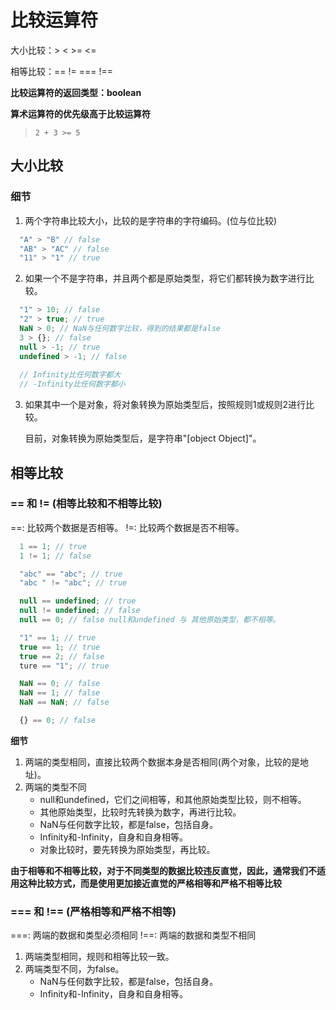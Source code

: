 # 比较运算符

大小比较：> < >= <=

相等比较：== != === !==

**比较运算符的返回类型：boolean**

**算术运算符的优先级高于比较运算符**
> ``` 2 + 3 >= 5 ```

## 大小比较

### 细节

1. 两个字符串比较大小，比较的是字符串的字符编码。(位与位比较)
```js
  "A" > "B" // false
  "AB" > "AC" // false
  "11" > "1" // true
```

2. 如果一个不是字符串，并且两个都是原始类型，将它们都转换为数字进行比较。
```js
  "1" > 10; // false
  "2" > true; // true
  NaN > 0; // NaN与任何数字比较，得到的结果都是false
  3 > {}; // false
  null > -1; // true
  undefined > -1; // false
  
  // Infinity比任何数字都大
  // -Infinity比任何数字都小
```

3. 如果其中一个是对象，将对象转换为原始类型后，按照规则1或规则2进行比较。

    目前，对象转换为原始类型后，是字符串"[object Object]"。


## 相等比较

### == 和 != (相等比较和不相等比较)

==: 比较两个数据是否相等。
!=: 比较两个数据是否不相等。

```js
  1 == 1; // true
  1 != 1; // false

  "abc" == "abc"; // true
  "abc " != "abc"; // true

  null == undefined; // true
  null != undefined; // false
  null == 0; // false null和undefined 与 其他原始类型，都不相等。

  "1" == 1; // true
  true == 1; // true
  true == 2; // false
  ture == "1"; // true

  NaN == 0; // false
  NaN == 1; // false
  NaN == NaN; // false

  {} == 0; // false
```

**细节**
1. 两端的类型相同，直接比较两个数据本身是否相同(两个对象，比较的是地址)。
2. 两端的类型不同
   - null和undefined，它们之间相等，和其他原始类型比较，则不相等。
   - 其他原始类型，比较时先转换为数字，再进行比较。
   - NaN与任何数字比较，都是false，包括自身。
   - Infinity和-Infinity，自身和自身相等。
   - 对象比较时，要先转换为原始类型，再比较。

**由于相等和不相等比较，对于不同类型的数据比较违反直觉，因此，通常我们不适用这种比较方式，而是使用更加接近直觉的严格相等和严格不相等比较**

### === 和 !== (严格相等和严格不相等)

===: 两端的数据和类型必须相同
!==: 两端的数据和类型不相同

1. 两端类型相同，规则和相等比较一致。
2. 两端类型不同，为false。
    - NaN与任何数字比较，都是false，包括自身。
    - Infinity和-Infinity，自身和自身相等。